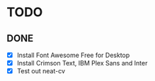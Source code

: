 # TODO

## DONE
- [x] Install Font Awesome Free for Desktop
- [x] Install Crimson Text, IBM Plex Sans and Inter
- [x] Test out neat-cv